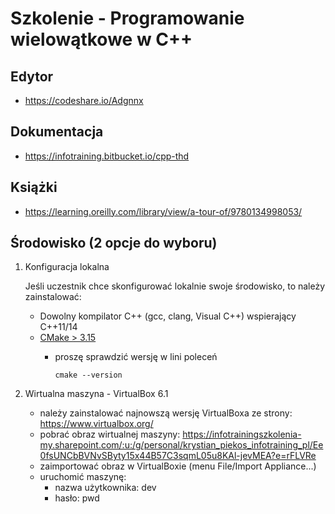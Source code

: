 # Szkolenie - Programowanie wielowątkowe w C++ #

## Edytor

* https://codeshare.io/Adgnnx

## Dokumentacja

* https://infotraining.bitbucket.io/cpp-thd

## Książki

* https://learning.oreilly.com/library/view/a-tour-of/9780134998053/

## Środowisko (2 opcje do wyboru)

  1. Konfiguracja lokalna

     Jeśli uczestnik chce skonfigurować lokalnie swoje środowisko, to należy zainstalować:
     
     * Dowolny kompilator C++ (gcc, clang, Visual C++) wspierający C++11/14
     * [CMake > 3.15](https://cmake.org/)
       * proszę sprawdzić wersję w lini poleceń

         ```
         cmake --version
         ```
         
  2. Wirtualna maszyna - VirtualBox 6.1
     * należy zainstalować najnowszą wersję VirtualBoxa ze strony: https://www.virtualbox.org/
     * pobrać obraz wirtualnej maszyny: https://infotrainingszkolenia-my.sharepoint.com/:u:/g/personal/krystian_piekos_infotraining_pl/Ee0fsUNCbBVNvSByty15x44B57C3sqmL05u8KAl-jevMEA?e=rFLVRe
     * zaimportować obraz w VirtualBoxie (menu File/Import Appliance...)
     * uruchomić maszynę:
       - nazwa użytkownika: dev
       - hasło: pwd
